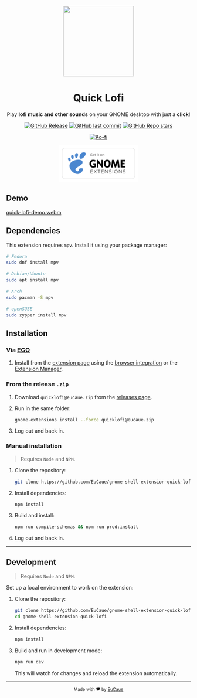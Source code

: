 <div align="center">

<img src="./icon.svg" width="192px" height="192px" />

# Quick Lofi

Play **lofi music and other sounds** on your GNOME desktop with just a **click**!

[![GitHub Release](https://img.shields.io/github/v/release/EuCaue/quick-lofi?include_prereleases&sort=date&display_name=release&style=for-the-badge&logo=github&)](https://github.com/EuCaue/quick-lofi/releases)
[![GitHub last commit](https://img.shields.io/github/last-commit/EuCaue/quick-lofi?style=for-the-badge&logo=github&color=blue)](https://github.com/EuCaue/quick-lofi/commits/master)
[![GitHub Repo stars](https://img.shields.io/github/stars/EuCaue/quick-lofi?style=for-the-badge&logo=github)](https://github.com/EuCaue/quick-lofi/stargazers)

[![Ko-fi](https://img.shields.io/badge/Ko--fi-Buy%20Me%20a%20Coffee-ff5f5f?logo=kofi&logoColor=white&style=for-the-badge)](https://ko-fi.com/eucaue)

[<img height="100" src="https://github.com/andyholmes/gnome-shell-extensions-badge/raw/master/get-it-on-ego.png">](https://extensions.gnome.org/extension/6904/quick-lofi/)

</div>

## Demo

[quick-lofi-demo.webm](https://github.com/EuCaue/gnome-shell-extension-quick-lofi/assets/69485603/351f34da-023c-4b28-94d6-b49ca83aa34d)

## Dependencies

This extension requires `mpv`. Install it using your package manager:

```bash
# Fedora
sudo dnf install mpv
```

```bash
# Debian/Ubuntu
sudo apt install mpv
```

```bash
# Arch
sudo pacman -S mpv
```

```bash
# openSUSE
sudo zypper install mpv
```

## Installation

### Via [EGO](https://extensions.gnome.org/extension/6904/quick-lofi/)

1. Install from the [extension page](https://extensions.gnome.org/extension/6904/quick-lofi/) using the [browser integration](https://gnome.pages.gitlab.gnome.org/gnome-browser-integration/pages/installation-guide.html#fedora_linux) or the [Extension Manager](https://flathub.org/apps/com.mattjakeman.ExtensionManager).

### From the release `.zip`

1. Download `quicklofi@eucaue.zip` from the [releases page](https://github.com/EuCaue/gnome-shell-extension-quick-lofi/releases).
2. Run in the same folder:

   ```bash
   gnome-extensions install --force quicklofi@eucaue.zip
   ```

3. Log out and back in.

### Manual installation

> Requires `Node` and `NPM`.

1. Clone the repository:

   ```bash
   git clone https://github.com/EuCaue/gnome-shell-extension-quick-lofi.git
   ```

2. Install dependencies:

   ```bash
   npm install
   ```

3. Build and install:

   ```bash
   npm run compile-schemas && npm run prod:install
   ```

4. Log out and back in.

---

## Development

> Requires `Node` and `NPM`.

Set up a local environment to work on the extension:

1. Clone the repository:

   ```bash
   git clone https://github.com/EuCaue/gnome-shell-extension-quick-lofi.git
   cd gnome-shell-extension-quick-lofi
   ```

2. Install dependencies:

   ```bash
   npm install
   ```

3. Build and run in development mode:

   ```bash
   npm run dev
   ```

   This will watch for changes and reload the extension automatically.

---

<small>
  <div align="center">
    Made with ❤️  by  <a href="https://www.github.com/EuCaue" target="_blank">EuCaue</a>
  </div>
</small>
